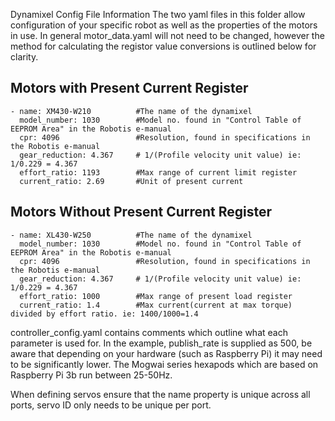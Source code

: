 Dynamixel Config File Information
The two yaml files in this folder allow configuration of your specific robot as well as the properties of the motors in use. In general motor_data.yaml will not need to be changed, however the method for calculating the registor value conversions is outlined below for clarity.

## Motors with Present Current Register
```
- name: XM430-W210			#The name of the dynamixel
  model_number: 1030		#Model no. found in "Control Table of EEPROM Area" in the Robotis e-manual
  cpr: 4096					#Resolution, found in specifications in the Robotis e-manual
  gear_reduction: 4.367		# 1/(Profile velocity unit value) ie: 1/0.229 = 4.367
  effort_ratio: 1193		#Max range of current limit register
  current_ratio: 2.69		#Unit of present current
```

## Motors Without Present Current Register
```
- name: XL430-W250			#The name of the dynamixel
  model_number: 1030		#Model no. found in "Control Table of EEPROM Area" in the Robotis e-manual
  cpr: 4096					#Resolution, found in specifications in the Robotis e-manual
  gear_reduction: 4.367		# 1/(Profile velocity unit value) ie: 1/0.229 = 4.367
  effort_ratio: 1000		#Max range of present load register
  current_ratio: 1.4		#Max current(current at max torque) divided by effort ratio. ie: 1400/1000=1.4
```

controller_config.yaml contains comments which outline what each parameter is used for. In the example, publish_rate is supplied as 500, be aware that depending on your hardware (such as Raspberry Pi) it may need to be significantly lower. The Mogwai series hexapods which are based on Raspberry Pi 3b run between 25-50Hz. 

When defining servos ensure that the name property is unique across all ports, servo ID only needs to be unique per port.
